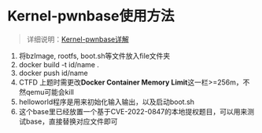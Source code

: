 # Kernel-pwnbase使用方法
> 详细说明：[Kernel-pwnbase详解](https://loora1n.github.io/2022/10/18/Kernel-pwnbase%E8%AF%A6%E8%A7%A3/)
1. 将bzImage, rootfs, boot.sh等文件放入file文件夹
2. docker build -t id/name .
3. docker push id/name
4. CTFD 上题时需更改**Docker Container Memory Limit**这一栏>=256m，不然qemu可能会kill
5. helloworld程序是用来初始化输入输出，以及启动boot.sh
6. 这个base里已经放置一个基于CVE-2022-0847的本地提权题目，可以用来测试base，直接替换对应文件即可
